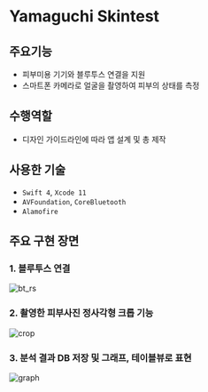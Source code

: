 # Yamaguchi Skintest

## 주요기능

- 피부미용 기기와 블루투스 연결을 지원 
- 스마트폰 카메라로 얼굴을 촬영하여 피부의 상태를 측정

## 수행역할
- 디자인 가이드라인에 따라 앱 설계 및 총 제작

## 사용한 기술
- `Swift 4`, `Xcode 11`
- `AVFoundation`, `CoreBluetooth`
- `Alamofire`

## 주요 구현 장면

### 1. 블루투스 연결
![bt_rs](https://user-images.githubusercontent.com/42457589/132491009-ab3fbeb9-16f6-42fe-97bd-aa3f0f201e50.gif)

### 2. 촬영한 피부사진 정사각형 크롭 기능
![crop](https://user-images.githubusercontent.com/42457589/132491006-89d419a6-0604-41d8-beb2-e88d7cc8fe6c.gif)

### 3. 분석 결과 DB 저장 및 그래프, 테이블뷰로 표현 
![graph](https://user-images.githubusercontent.com/42457589/132491010-6ce3fa94-e88a-481f-99c9-8a591b5d6528.gif)


